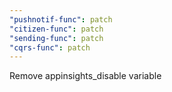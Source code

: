 ```yaml
---
"pushnotif-func": patch
"citizen-func": patch
"sending-func": patch
"cqrs-func": patch
---
```


Remove appinsights_disable variable
